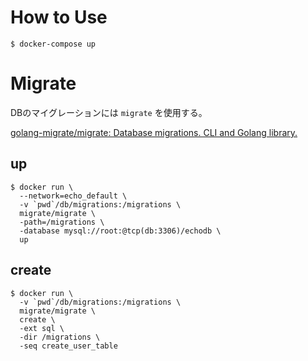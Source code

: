 # How to Use

```
$ docker-compose up
```

# Migrate
DBのマイグレーションには `migrate` を使用する。  

[golang-migrate/migrate: Database migrations. CLI and Golang library.](https://github.com/golang-migrate/migrate)

## up
```
$ docker run \
  --network=echo_default \
  -v `pwd`/db/migrations:/migrations \
  migrate/migrate \
  -path=/migrations \
  -database mysql://root:@tcp(db:3306)/echodb \
  up
```

## create
```
$ docker run \
  -v `pwd`/db/migrations:/migrations \
  migrate/migrate \
  create \
  -ext sql \
  -dir /migrations \
  -seq create_user_table
```






